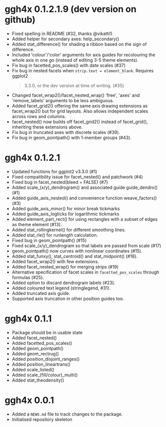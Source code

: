 # ggh4x 0.1.2.1.9 (dev version on github)

* Fixed spelling in README (#32, thanks @vikatti!)
* Added helper for secondary axes: help_secondary()
* Added stat_difference() for shading a ribbon based on the sign of difference.
* Included 'colour'/'color' arguments for axis guides for recolouring the
  whole axis in one go (instead of editing 3-5 theme elements).
* Fix bug in facetted_pos_scales() with date scales (#37)
* Fix bug in nested facets when `strip.text = element_blank`. Requires ggplot2
  >3.3.0, or the dev version at time of writing. (#35)
* Changed facet_wrap2()/facet_nested_wrap() 'free', 'axes' and 'remove_labels'
  arguments to be less ambiguous.
* Added facet_grid2() offering the same axis drawing extensions as facet_wrap2() 
  but for grid layouts. Also allows independent scales across rows and columns.
* facet_nested() now builds off facet_grid2() instead of facet_grid(),
  inheriting these extensions above.
* Fix bug in truncated axes with discrete scales (#39).
* Fix bug in geom_pointpath() with 1-member groups (#43).

# ggh4x 0.1.2.1

* Updated functions for ggplot2 v3.3.0 (#1)
* Fixed compatibility issue for facet_nested() and patchwork (#4)
* Fixed bug in facet_nested(bleed = FALSE) (#7)
* Added scale_(x/y)_dendrogram() and associated guide guide_dendro() (#1)
* Added guide_axis_nested() and convenience function weave_factors() (#3)
* Added guide_axis_minor() for minor break tickmarks
* Added guide_axis_logticks for logarithmic tickmarks
* Added element_part_rect() for using rectangles with a subset of edges as theme
  element (#13).
* Added stat_rollingkernel() for different smoothing lines.
* Added stat_rle() for runlength calculation.
* Fixed bug in geom_pointpath() (#15)
* Fixed scale_(x/y)_dendrogram so that labels are passed from scale (#17)
* geom_pointpath() now curves with nonlinear coordinates (#15).
* Added stat_funxy(), stat_centroid() and stat_midpoint() (#16).
* Added facet_wrap2() with few extensions.
* Added facet_nested_wrap() for merging strips (#19)
* Alternative specification of facet scales in `facetted_pos_scales` through 
  formulas (#25).
* Added option to discard dendrogram labels (#23).
* Added coloured text legend (stringlegend, #31).
* Added truncated axis guide.
* Supported axis truncation in other position guides too.

# ggh4x 0.1.1

* Package should be in usable state
* Added facet_nested()
* Added facetted_pos_scales()
* Added geom_pointpath()
* Added geom_rectrug()
* Added position_disjoint_ranges()
* Added position_lineartrans()
* Added scale_listed()
* Added scale_(fill/colour)_multi()
* Added stat_theodensity()

# ggh4x 0.0.1

* Added a `NEWS.md` file to track changes to the package.
* Initialised repository skeleton
